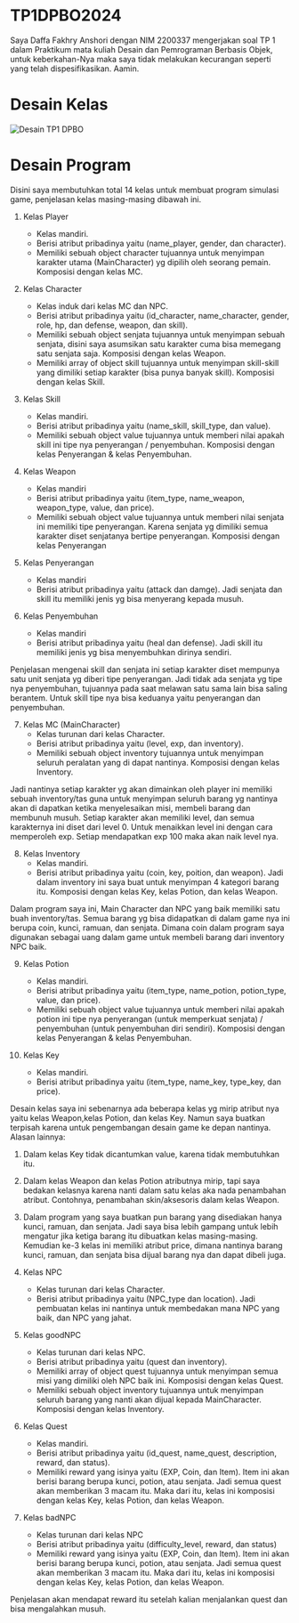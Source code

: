 # TP1DPBO2024

Saya Daffa Fakhry Anshori dengan NIM 2200337 mengerjakan soal TP 1 dalam Praktikum mata kuliah Desain dan Pemrograman Berbasis Objek, 
untuk keberkahan-Nya maka saya tidak melakukan kecurangan seperti yang telah dispesifikasikan. Aamin.

# Desain Kelas
![Desain TP1 DPBO](https://github.com/daffahag123/TP1DPBO2024/assets/135239333/095c91cd-d296-4e1f-aad2-da6408c13b4a)

# Desain Program
Disini saya membutuhkan total 14 kelas untuk membuat program simulasi game, penjelasan kelas masing-masing dibawah ini.
1.	Kelas Player
    - Kelas mandiri.
    - Berisi atribut pribadinya yaitu (name_player, gender, dan character).
    - Memiliki sebuah object character tujuannya untuk menyimpan karakter utama (MainCharacter) yg dipilih oleh seorang pemain. Komposisi dengan kelas MC.
     
2.	Kelas Character
    - Kelas induk dari kelas MC dan NPC.
    - Berisi atribut pribadinya yaitu (id_character, name_character, gender, role, hp, dan defense, weapon, dan skill).
    - Memiliki sebuah object senjata tujuannya untuk menyimpan sebuah senjata, disini saya asumsikan satu karakter cuma bisa memegang satu senjata saja. Komposisi dengan kelas Weapon.
    - Memiliki array of object skill tujuannya untuk menyimpan skill-skill yang dimiliki setiap karakter (bisa punya banyak skill). Komposisi dengan kelas Skill.
     
3.	Kelas Skill
    - Kelas mandiri.
    - Berisi atribut pribadinya yaitu (name_skill, skill_type, dan value).
    - Memiliki sebuah object value tujuannya untuk memberi nilai apakah skill ini tipe nya penyerangan / penyembuhan. Komposisi dengan kelas Penyerangan & kelas Penyembuhan.
     
4.	Kelas Weapon
    - Kelas mandiri
    - Berisi atribut pribadinya yaitu (item_type, name_weapon, weapon_type, value, dan price).
    - Memiliki sebuah object value tujuannya untuk memberi nilai senjata ini memiliki tipe penyerangan. Karena senjata yg dimiliki semua karakter diset senjatanya bertipe penyerangan. Komposisi dengan kelas Penyerangan
     
5.	Kelas Penyerangan
    - Kelas mandiri
    - Berisi atribut pribadinya yaitu (attack dan damge). Jadi senjata dan skill itu memiliki jenis yg bisa menyerang kepada musuh.
     
6.	Kelas Penyembuhan
    - Kelas mandiri
    - Berisi atribut pribadinya yaitu (heal dan defense). Jadi skill itu memiliki jenis yg bisa menyembuhkan dirinya sendiri.
  
Penjelasan mengenai skill dan senjata ini setiap karakter diset mempunya satu unit senjata yg diberi tipe penyerangan. Jadi tidak ada senjata yg tipe nya penyembuhan, tujuannya pada saat melawan satu sama lain bisa saling berantem. Untuk skill tipe nya bisa keduanya yaitu penyerangan dan penyembuhan.

7.	Kelas MC (MainCharacter)
    - Kelas turunan dari kelas Character.
    - Berisi atribut pribadinya yaitu (level, exp, dan inventory).
    - Memiliki sebuah object inventory tujuannya untuk menyimpan seluruh peralatan yang di dapat nantinya. Komposisi dengan kelas Inventory.
     
Jadi nantinya setiap karakter yg akan dimainkan oleh player ini memiliki sebuah inventory/tas guna untuk menyimpan seluruh barang yg nantinya akan di dapatkan ketika menyelesaikan misi, membeli barang dan membunuh musuh. Setiap karakter akan memiliki level, dan semua karakternya ini diset dari level 0. Untuk menaikkan level ini dengan cara memperoleh exp. Setiap mendapatkan exp 100 maka akan naik level nya.

8.	Kelas Inventory
    - Kelas mandiri.
    - Berisi atribut pribadinya yaitu (coin, key, poition, dan weapon). Jadi dalam inventory ini saya buat untuk menyimpan 4 kategori barang itu. Komposisi dengan kelas Key, kelas Potion, dan kelas Weapon.

Dalam program saya ini, Main Character dan NPC yang baik memiliki satu buah inventory/tas. Semua barang yg bisa didapatkan di dalam game nya ini berupa coin, kunci, ramuan, dan senjata. Dimana coin dalam program saya digunakan sebagai uang dalam game untuk membeli barang dari inventory NPC baik.

9.	Kelas Potion
    - Kelas mandiri.
    - Berisi atribut pribadinya yaitu (item_type, name_potion, potion_type, value, dan price).
    - Memiliki sebuah object value tujuannya untuk memberi nilai apakah potion ini tipe nya penyerangan (untuk memperkuat senjata) / penyembuhan (untuk penyembuhan diri sendiri). Komposisi dengan kelas Penyerangan & kelas Penyembuhan.

10. Kelas Key
    - Kelas mandiri.
    - Berisi atribut pribadinya yaitu (item_type, name_key, type_key, dan price).
      
Desain kelas saya ini sebenarnya ada beberapa kelas yg mirip atribut nya yaitu kelas Weapon,kelas Potion, dan kelas Key. Namun saya buatkan terpisah karena untuk pengembangan desain game ke depan nantinya. Alasan lainnya:
1. Dalam kelas Key tidak dicantumkan value, karena tidak membutuhkan itu.
2. Dalam kelas Weapon dan kelas Potion atributnya mirip, tapi saya bedakan kelasnya karena nanti dalam satu kelas aka nada penambahan atribut. Contohnya, penambahan skin/aksesoris dalam kelas Weapon.
3. Dalam program yang saya buatkan pun barang yang disediakan hanya kunci, ramuan, dan senjata. Jadi saya bisa lebih gampang untuk lebih mengatur jika ketiga barang itu dibuatkan kelas masing-masing.
Kemudian ke-3 kelas ini memiliki atribut price, dimana nantinya barang kunci, ramuan, dan senjata bisa dijual barang nya dan dapat dibeli juga. 

11. Kelas NPC
    - Kelas turunan dari kelas Character.
    - Berisi atribut pribadinya yaitu (NPC_type dan location). Jadi pembuatan kelas ini nantinya untuk membedakan mana NPC yang baik, dan NPC yang jahat.

12. Kelas goodNPC
    - Kelas turunan dari kelas NPC.
    - Berisi atribut pribadinya yaitu (quest dan inventory).
    - Memiliki array of object quest tujuannya untuk menyimpan semua misi yang dimiliki oleh NPC baik ini. Komposisi dengan kelas Quest.
    - Memiliki sebuah object inventory tujuannya untuk menyimpan seluruh barang yang nanti akan dijual kepada MainCharacter. Komposisi dengan kelas Inventory.
      
13. Kelas Quest
    - Kelas mandiri.
    - Berisi atribut pribadinya yaitu (id_quest, name_quest, description, reward, dan status).
    - Memiliki reward yang isinya yaitu (EXP, Coin, dan Item). Item ini akan berisi barang berupa kunci, potion, atau senjata. Jadi semua quest akan memberikan 3 macam itu. Maka dari itu, kelas ini komposisi dengan kelas Key, kelas Potion, dan kelas Weapon.
      
14. Kelas badNPC
    - Kelas turunan dari kelas NPC
    - Berisi atribut pribadinya yaitu (difficulty_level, reward, dan status)
    - Memiliki reward yang isinya yaitu (EXP, Coin, dan Item). Item ini akan berisi barang berupa kunci, potion, atau senjata. Jadi semua quest akan memberikan 3 macam itu. Maka dari itu, kelas ini komposisi dengan kelas Key, kelas Potion, dan kelas Weapon.
      
Penjelasan akan mendapat reward itu setelah kalian menjalankan quest dan bisa mengalahkan musuh.


